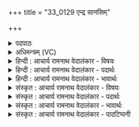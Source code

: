 +++
title = "33_0129 एन्द्र सानसिम्"

+++
<details><summary>पदपाठः</summary>

आ꣢। इ꣣न्द्र। सानसि꣢म्। र꣣यि꣢म्। स꣣जि꣡त्वा꣢नम्। स꣣। जि꣡त्वा꣢꣯नम्। स꣣दास꣡ह꣢म्। स꣣दा। स꣡ह꣢꣯म्। व꣡र्षि꣢꣯ष्ठम्। ऊ꣣त꣡ये꣢। भ꣣र। । १२९।
</details>

<details><summary>अधिमन्त्रम् (VC)</summary>

- इन्द्रः
- मधुच्छन्दा वैश्वामित्रः
- गायत्री
- षड्जः
- ऐन्द्रं काण्डम्
</details>

<details><summary>हिन्दी : आचार्य रामनाथ वेदालंकार - विषयः</summary>

अगले मन्त्र में इन्द्र से धन की प्रार्थना की गयी है।
</details>

<details><summary>हिन्दी : आचार्य रामनाथ वेदालंकार - पदार्थः</summary>

पदार्थान्वयभाषाः -  हे (इन्द्र) परमैश्वर्यशाली, परम ऐश्वर्य के दाता परमात्मन् और राजन् ! आप (सानसिम्) संभजनीय, (सजित्वानम्) सहोत्पन्न शत्रुओं को जीतनेवाले, (सदासहम्) सदा दुष्ट शत्रुओं का अभिभव करानेवाले और दुःखों को सहन करानेवाले, (वर्षिष्ठम्) अतिशय बढ़े हुए और बढ़ानेवाले (रयिम्) अहिंसा, सत्य, शम, दम आदि दैवी सम्पदा को तथा विद्या, धन, बल, चक्रवर्ती राज्य आदि भौतिक ऐश्वर्य को (ऊतये)) हमारी रक्षा, प्रगति, प्रीति और तृप्ति के लिए (आ भर) प्रदान कीजिए ॥५॥
</details>

<details><summary>हिन्दी : आचार्य रामनाथ वेदालंकार - भावार्थः</summary>

भावार्थभाषाः -  सब मनुष्यों को परमधनी परमात्मा और राजा से याचना करके और अपने पुरुषार्थ द्वारा अहिंसा, सत्य, अस्तेय, ब्रह्मचर्य, अपरिग्रह, शौच, संतोष, तप, स्वाध्याय, ईश्वरप्रणिधान, शम, दम, तेज तप, क्षमा, धृति आदि दैवी सम्पदा और विद्या, धन, बल, दीर्घायुष्य, पशु, पुत्र, पौत्र, कलत्र, चक्रवर्ती राज्य आदि भौतिक सम्पदा का उपार्जन करना चाहिए ॥५॥
</details>

<details><summary>संस्कृत : आचार्य रामनाथ वेदालंकार - विषयः</summary>

अथेन्द्रो धनं प्रार्थ्यते।
</details>

<details><summary>संस्कृत : आचार्य रामनाथ वेदालंकार - पदार्थः</summary>

पदार्थान्वयभाषाः -  हे (इन्द्र) परमैश्वर्यशालिन् परमैश्वर्यप्रद परमात्मन् राजन् वा ! त्वम् (सानसिम्) संभजनीयम्। सानसि पर्णसि उ० ४।११० अनेनायं षण सम्भक्तौ धातोरसि प्रत्ययान्तो निपातितः। (सजित्वानम्२) सहभवान् शत्रून् जयतीति सजित्वा तम्। अत्र अन्येभ्योऽपि दृश्यते अ० ३।२।७५ अनेन जिधातोः क्वनिप् प्रत्ययः। सहस्य सभावः। (सदासहम्) सर्वदा दुष्टानां शत्रूणाम् अभिभवहेतुम्, सदा दुःखानां सहनहेतुं च। सदा पूर्वात् षह मर्षणे धातोः क्विप् प्रत्ययः। (वर्षिष्ठम्) अतिशयेन वृद्धं वृद्धिकारकं च। अत्र वृद्धशब्दात् अतिशायने इष्ठनि प्रियस्थिर० अ० ६।४।१५७ इत्यनेन वृद्धस्य वर्षिरादेशः। (रयिम्) अहिंसासत्यशमदमादिकां दैवीं सम्पदम् विद्याधनबलचक्रवर्तिराज्यादिकं भौतिकमैश्वर्यं च अस्माकम् (ऊतये) रक्षणाय, प्रगतये, प्रीतये, तृप्त्यै वा। अव रक्षणगतिकान्तिप्रीतितृप्त्यादिषु, तस्मात् क्तिनि रूपम्। (आभर) आहर। हृञ् हरणे, हृग्रहोर्भश्छन्दसि ८।२।३५ वा० इति हस्य भः ॥५॥३ अत्र श्लेषालङ्कारः ॥५॥
</details>

<details><summary>संस्कृत : आचार्य रामनाथ वेदालंकार - भावार्थः</summary>

भावार्थभाषाः -  सर्वैर्मनुष्यैः परमैश्वर्यवन्तं परमात्मानं राजानं च याचित्वा स्वपौरुषेण चाहिंसासत्यास्तेयब्रह्मचर्यापरिग्रहशौचसन्तोषतपः- स्वाध्यायेश्वरप्रणिधानशमदमतेजस्तपःक्षमाधृत्यादिरूपा दैवी सम्पद् विद्याधनबलदीर्घायुष्यपशुपुत्रपौत्रकलत्रचक्रवर्तिराज्यादिरूपा भौतिकी सम्पच्च समुपार्जनीया ॥५॥
</details>

<details><summary>संस्कृत : आचार्य रामनाथ वेदालंकार - पादटिप्पनी</summary>

टिप्पणी:   १. ऋ० १।८।१, अथ० २०।७०।१७। २. सजित्वानं सहभूतानां शत्रूणां जेतृ—इति वि०। सजित्वानो जयशीलाः पुरुषाः तैः सहितम्—इति भ०। समानशत्रुजयशीलम्, धनेन हि शूरान् भृत्यान् सम्पाद्य शत्रवो जीयन्ते—इति सा०। समानानां शत्रूणां विजयकारकम्—इति ऋ० १।८।१ भाष्ये द०। ३. ऋग्भाष्ये दयानन्दर्षिर्मन्त्रमिमं परमात्मपक्षे व्याख्यातवान्।
</details>